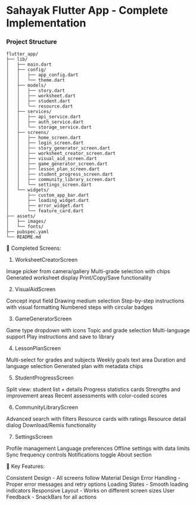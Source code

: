# Sahayak Flutter App - Complete Implementation

### Project Structure

```
flutter_app/
├── lib/
│   ├── main.dart
│   ├── config/
│   │   ├── app_config.dart
│   │   └── theme.dart
│   ├── models/
│   │   ├── story.dart
│   │   ├── worksheet.dart
│   │   ├── student.dart
│   │   └── resource.dart
│   ├── services/
│   │   ├── api_service.dart
│   │   ├── auth_service.dart
│   │   └── storage_service.dart
│   ├── screens/
│   │   ├── home_screen.dart
│   │   ├── login_screen.dart
│   │   ├── story_generator_screen.dart
│   │   ├── worksheet_creator_screen.dart
│   │   ├── visual_aid_screen.dart
│   │   ├── game_generator_screen.dart
│   │   ├── lesson_plan_screen.dart
│   │   ├── student_progress_screen.dart
│   │   ├── community_library_screen.dart
│   │   └── settings_screen.dart
│   └── widgets/
│       ├── custom_app_bar.dart
│       ├── loading_widget.dart
│       ├── error_widget.dart
│       └── feature_card.dart
├── assets/
│   ├── images/
│   └── fonts/
├── pubspec.yaml
└── README.md
```


📱 Completed Screens:
1. WorksheetCreatorScreen

Image picker from camera/gallery
Multi-grade selection with chips
Generated worksheet display
Print/Copy/Save functionality

2. VisualAidScreen

Concept input field
Drawing medium selection
Step-by-step instructions with visual formatting
Numbered steps with circular badges

3. GameGeneratorScreen

Game type dropdown with icons
Topic and grade selection
Multi-language support
Play instructions and save to library

4. LessonPlanScreen

Multi-select for grades and subjects
Weekly goals text area
Duration and language selection
Generated plan with metadata chips

5. StudentProgressScreen

Split view: student list + details
Progress statistics cards
Strengths and improvement areas
Recent assessments with color-coded scores

6. CommunityLibraryScreen

Advanced search with filters
Resource cards with ratings
Resource detail dialog
Download/Remix functionality

7. SettingsScreen

Profile management
Language preferences
Offline settings with data limits
Sync frequency controls
Notifications toggle
About section

🎨 Key Features:

Consistent Design - All screens follow Material Design
Error Handling - Proper error messages and retry options
Loading States - Smooth loading indicators
Responsive Layout - Works on different screen sizes
User Feedback - SnackBars for all actions